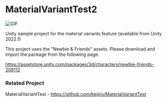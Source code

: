 # MaterialVariantTest2

![GIF](https://user-images.githubusercontent.com/343936/197323562-eead076c-f089-45e9-80bc-e7ba1ced443b.gif)

Unity sample project for the material variants feature (available from Unity 2022.1)

This project uses the "Newbie & Friends" assets.
Please download and import the package from the following page.

https://assetstore.unity.com/packages/3d/characters/newbie-friends-208112

### Related Project

MaterialVariantTest - https://github.com/keijiro/MaterialVariantTest
